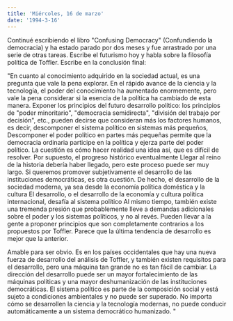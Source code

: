 ```yaml
---
title: 'Miércoles, 16 de marzo'
date: '1994-3-16'
---
```


Continué escribiendo el libro "Confusing Democracy" (Confundiendo la democracia) y ha estado parado por dos meses y fue arrastrado por una serie de otras tareas. Escribe el futurismo hoy y habla sobre la filosofía política de Toffler. Escribe en la conclusión final:

"En cuanto al conocimiento adquirido en la sociedad actual, es una pregunta que vale la pena explorar. En el rápido avance de la ciencia y la tecnología, el poder del conocimiento ha aumentado enormemente, pero vale la pena considerar si la esencia de la política ha cambiado de esta manera. Exponer los principios del futuro desarrollo político: los principios de "poder minoritario", "democracia semidirecta", "división del trabajo por decisión", etc., pueden decirse que consideran más los factores humanos, es decir, descomponer el sistema político en sistemas más pequeños, Descomponer el poder político en partes más pequeñas permite que la democracia ordinaria participe en la política y ejerza parte del poder político. La cuestión es cómo hacer realidad una idea así, que es difícil de resolver. Por supuesto, el progreso histórico eventualmente Llegar al reino de la historia debería haber llegado, pero este proceso puede ser muy largo. Si queremos promover subjetivamente el desarrollo de las instituciones democráticas, es otra cuestión. De hecho, el desarrollo de la sociedad moderna, ya sea desde la economía política doméstica y la cultura El desarrollo, o el desarrollo de la economía y cultura política internacional, desafía al sistema político Al mismo tiempo, también existe una tremenda presión que probablemente lleve a demandas adicionales sobre el poder y los sistemas políticos, y no al revés. Pueden llevar a la gente a proponer principios que son completamente contrarios a los propuestos por Toffler. Parece que la última tendencia de desarrollo es mejor que la anterior.

Amable para ser obvio. Es en los países occidentales que hay una nueva fuerza de desarrollo del análisis de Toffler, y también existen requisitos para el desarrollo, pero una máquina tan grande no es tan fácil de cambiar. La dirección del desarrollo puede ser un mayor fortalecimiento de las máquinas políticas y una mayor deshumanización de las instituciones democráticas. El sistema político es parte de la composición social y está sujeto a condiciones ambientales y no puede ser superado. No importa cómo se desarrollen la ciencia y la tecnología modernas, no puede conducir automáticamente a un sistema democrático humanizado. "

